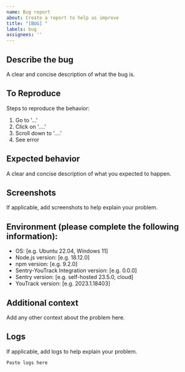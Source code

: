 ```yaml
---
name: Bug report
about: Create a report to help us improve
title: "[BUG] "
labels: bug
assignees: ''
---
```


## Describe the bug
A clear and concise description of what the bug is.

## To Reproduce
Steps to reproduce the behavior:
1. Go to '...'
2. Click on '....'
3. Scroll down to '....'
4. See error

## Expected behavior
A clear and concise description of what you expected to happen.

## Screenshots
If applicable, add screenshots to help explain your problem.

## Environment (please complete the following information):
- OS: [e.g. Ubuntu 22.04, Windows 11]
- Node.js version: [e.g. 18.12.0]
- npm version: [e.g. 9.2.0]
- Sentry-YouTrack Integration version: [e.g. 0.0.0]
- Sentry version: [e.g. self-hosted 23.5.0, cloud]
- YouTrack version: [e.g. 2023.1.18403]

## Additional context
Add any other context about the problem here.

## Logs
If applicable, add logs to help explain your problem.
```
Paste logs here
```